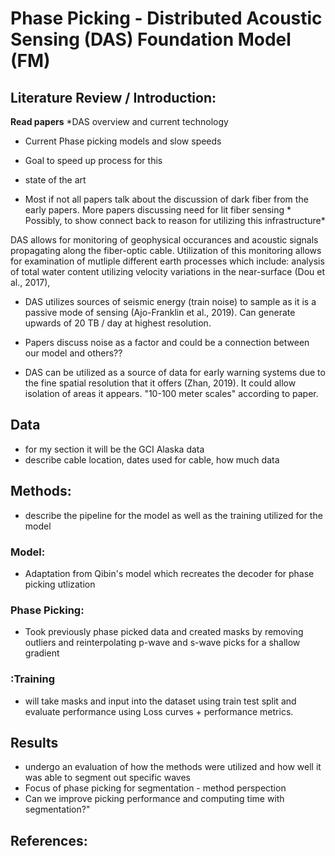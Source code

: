 # Phase Picking - Distributed Acoustic Sensing (DAS) Foundation Model (FM)
## Literature Review / Introduction:
**Read papers**
*DAS overview and current technology
* Current Phase picking models and slow speeds
* Goal to speed up process for this     
* state of the art

* Most if not all papers talk about the discussion of dark fiber from the early papers. More papers discussing need for lit fiber sensing * Possibly, to show connect back to reason for utilizing this infrastructure*

DAS allows for monitoring of geophysical occurances and acoustic signals propagating along the fiber-optic cable. Utilization of this monitoring allows for examination of mutliple different earth processes which include: analysis of total water content utilizing velocity variations in the near-surface (Dou et al., 2017), 

* DAS utilizes sources of seismic energy (train noise) to sample as it is a passive mode of sensing (Ajo-Franklin et al., 2019). Can generate upwards of 20 TB / day at highest resolution. 

* Papers discuss noise as a factor and could be a connection between our model and others??

* DAS can be utilized as a source of data for early warning systems due to the fine spatial resolution that it offers (Zhan, 2019). It could allow isolation of areas it appears. "10-100 meter scales" according to paper.

## Data
* for my section it will be the GCI Alaska data
* describe cable location, dates used for cable, how much data


## Methods:
* describe the pipeline for the model as well as the training utilized for the model

### Model:
* Adaptation from Qibin's model which recreates the decoder for phase picking utlization

### Phase Picking:
* Took previously phase picked data and created masks by removing outliers and reinterpolating p-wave and s-wave picks for a shallow gradient
  
### :Training
* will take masks and input into the dataset using train test split and evaluate performance using Loss curves + performance metrics.

## Results
* undergo an evaluation of how the methods were utilized and how well it was able to segment out specific waves
* Focus of phase picking for segmentation - method perspection
* Can we improve picking performance and computing time with segmentation?"

## References:
